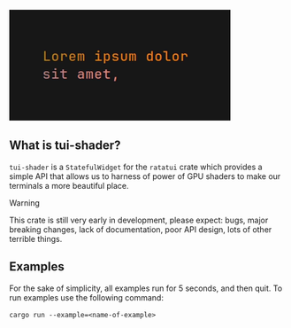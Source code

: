 ![Header](https://github.com/pemattern/tui-shader/blob/main/assets/stylize-other-widget.gif)

## What is tui-shader?

`tui-shader` is a `StatefulWidget` for the `ratatui` crate which provides a simple API that allows us to harness of power of GPU shaders to make our terminals a more beautiful place.

> [!WARNING]
>
>
> This crate is still very early in development, please expect: bugs, major breaking changes, lack of documentation, poor API design, lots of other terrible things.  

## Examples

For the sake of simplicity, all examples run for 5 seconds, and then quit.
To run examples use the following command:

```
cargo run --example=<name-of-example>
```
